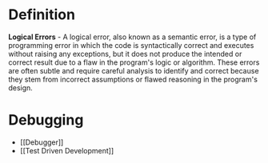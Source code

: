 # Definition
**Logical Errors** - A logical error, also known as a semantic error, is a type of programming error in which the code is syntactically correct and executes without raising any exceptions, but it does not produce the intended or correct result due to a flaw in the program's logic or algorithm. These errors are often subtle and require careful analysis to identify and correct because they stem from incorrect assumptions or flawed reasoning in the program's design.

# Debugging
- [[Debugger]]
- [[Test Driven Development]]